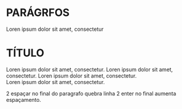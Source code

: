 # PARÁGRFOS

Loren ipsum dolor sit amet, consectetur

# TÍTULO

Loren ipsum dolor sit amet, consectetur. Loren ipsum dolor sit amet, consectetur. Loren ipsum dolor sit amet, consectetur.   
Loren ipsum dolor sit amet, consectetur. 

2 espaçar no final do paragrafo quebra linha
2 enter no final aumenta espaçamento.